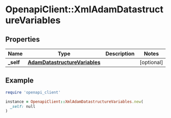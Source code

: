 # OpenapiClient::XmlAdamDatastructureVariables

## Properties

| Name | Type | Description | Notes |
| ---- | ---- | ----------- | ----- |
| **_self** | [**AdamDatastructureVariables**](AdamDatastructureVariables.md) |  | [optional] |

## Example

```ruby
require 'openapi_client'

instance = OpenapiClient::XmlAdamDatastructureVariables.new(
  _self: null
)
```

